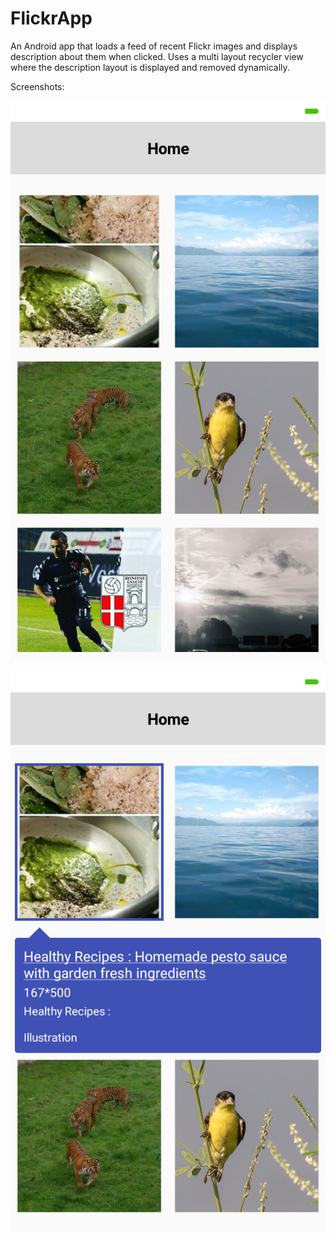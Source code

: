 # FlickrApp
An Android app that loads a feed of recent Flickr images and displays description about them when clicked. Uses a multi layout recycler view where the description layout is displayed and removed dynamically.

Screenshots:

![icon](https://raw.githubusercontent.com/pmathew92/FlickrApp/master/screenshots/screenshot1.png)

![icon](https://raw.githubusercontent.com/pmathew92/FlickrApp/master/screenshots/screenshot2.png)